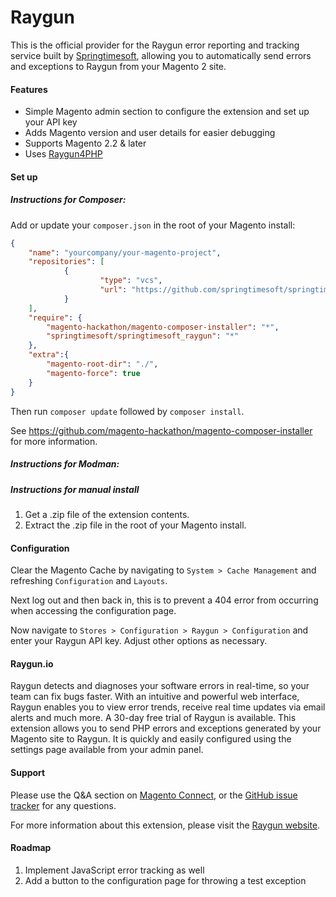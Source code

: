 # Raygun

This is the official provider for the Raygun error reporting and tracking service built by [Springtimesoft](http://springtimesoft.co.nz), allowing you to automatically send errors and exceptions to Raygun from your Magento 2 site.

#### Features

- Simple Magento admin section to configure the extension and set up your API key
- Adds Magento version and user details for easier debugging
- Supports Magento 2.2 & later
- Uses [Raygun4PHP](https://github.com/MindscapeHQ/raygun4php)

#### Set up

##### Instructions for Composer:

Add or update your `composer.json` in the root of your Magento install:

```json
{
    "name": "yourcompany/your-magento-project",
    "repositories": [
            {
                    "type": "vcs",
                    "url": "https://github.com/springtimesoft/springtimesoft_raygun"
            }
    ],
    "require": {
        "magento-hackathon/magento-composer-installer": "*",
        "springtimesoft/springtimesoft_raygun": "*"
    },
    "extra":{
        "magento-root-dir": "./",
        "magento-force": true
    }
}
```

Then run `composer update` followed by `composer install`.

See https://github.com/magento-hackathon/magento-composer-installer for more information.

##### Instructions for Modman:

##### Instructions for manual install

1. Get a .zip file of the extension contents.
2. Extract the .zip file in the root of your Magento install.

#### Configuration

Clear the Magento Cache by navigating to `System > Cache Management` and refreshing `Configuration` and `Layouts`.

Next log out and then back in, this is to prevent a 404 error from occurring when accessing the configuration page.

Now navigate to `Stores > Configuration > Raygun > Configuration` and enter your Raygun API key. Adjust other options as necessary.

#### Raygun.io

Raygun detects and diagnoses your software errors in real-time, so your team can fix bugs faster. With an intuitive and powerful web interface, Raygun enables you to view error trends, receive real time updates via email alerts and much more.
A 30-day free trial of Raygun is available.
This extension allows you to send PHP errors and exceptions generated by your Magento site to Raygun. It is quickly and easily configured using the settings page available from your admin panel.

#### Support

Please use the Q&A section on [Magento Connect](http://www.magentocommerce.com/magento-connect/catalog/product/view/id/25394/s/raygun/), or the [GitHub issue tracker](https://github.com/springtimesoft/springtimesoft_raygun/issues) for any questions.

For more information about this extension, please visit the [Raygun website](http://raygun.io).

#### Roadmap

1. Implement JavaScript error tracking as well
2. Add a button to the configuration page for throwing a test exception
